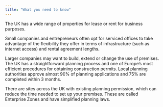 ```yaml
---
title: "What you need to know"
---
```

The UK has a wide range of properties for lease or rent for business purposes.


Small companies and entrepreneurs often opt for serviced offices to take advantage of the flexibility they offer in terms of infrastructure (such as internet access) and rental agreement lengths.
 
Larger companies may want to build, extend or change the use of premises. The UK has a straightforward planning process and one of Europe’s most efficient procedures for obtaining construction permits. Local planning authorities approve almost 90% of planning applications and 75% are completed within 3 months.


There are sites across the UK with existing planning permission, which can reduce the time needed to set up your premises. These are called Enterprise Zones and have simplified planning laws.
